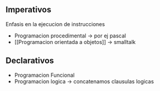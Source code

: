 ## Imperativos
Enfasis en la ejecucion de instrucciones 
- Programacion procedimental -> por ej pascal
- [[Programacion orientada a objetos]] -> smalltalk

## Declarativos

- Programacion Funcional
- Programacion logica -> concatenamos clausulas logicas